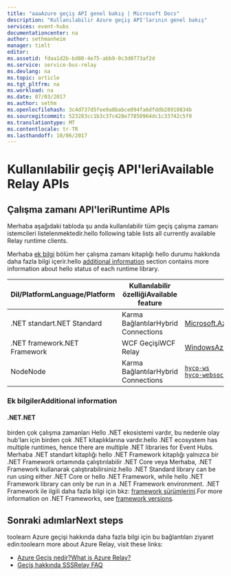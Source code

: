```yaml
---
title: "aaaAzure geçiş API genel bakış | Microsoft Docs"
description: "Kullanılabilir Azure geçiş API'larının genel bakış"
services: event-hubs
documentationcenter: na
author: sethmanheim
manager: timlt
editor: 
ms.assetid: fdaa1d2b-bd80-4e75-abb9-0c3d0773af2d
ms.service: service-bus-relay
ms.devlang: na
ms.topic: article
ms.tgt_pltfrm: na
ms.workload: na
ms.date: 07/03/2017
ms.author: sethm
ms.openlocfilehash: 3c4d737d5fee9a8babce094fa6dfddb28910834b
ms.sourcegitcommit: 523283cc1b3c37c428e77850964dc1c33742c5f0
ms.translationtype: MT
ms.contentlocale: tr-TR
ms.lasthandoff: 10/06/2017
---
```

# <a name="available-relay-apis"></a><span data-ttu-id="a6202-103">Kullanılabilir geçiş API'leri</span><span class="sxs-lookup"><span data-stu-id="a6202-103">Available Relay APIs</span></span>

## <a name="runtime-apis"></a><span data-ttu-id="a6202-104">Çalışma zamanı API'leri</span><span class="sxs-lookup"><span data-stu-id="a6202-104">Runtime APIs</span></span>

<span data-ttu-id="a6202-105">Merhaba aşağıdaki tabloda şu anda kullanılabilir tüm geçiş çalışma zamanı istemcileri listelenmektedir.</span><span class="sxs-lookup"><span data-stu-id="a6202-105">hello following table lists all currently available Relay runtime clients.</span></span>

<span data-ttu-id="a6202-106">Merhaba [ek bilgi](#additional-information) bölüm her çalışma zamanı kitaplığı hello durumu hakkında daha fazla bilgi içerir.</span><span class="sxs-lookup"><span data-stu-id="a6202-106">hello [additional information](#additional-information) section contains more information about hello status of each runtime library.</span></span>

| <span data-ttu-id="a6202-107">Dil/Platform</span><span class="sxs-lookup"><span data-stu-id="a6202-107">Language/Platform</span></span> | <span data-ttu-id="a6202-108">Kullanılabilir özelliği</span><span class="sxs-lookup"><span data-stu-id="a6202-108">Available feature</span></span> | <span data-ttu-id="a6202-109">İstemci paketi</span><span class="sxs-lookup"><span data-stu-id="a6202-109">Client package</span></span> | <span data-ttu-id="a6202-110">Depo</span><span class="sxs-lookup"><span data-stu-id="a6202-110">Repository</span></span> |
| --- | --- | --- | --- |
| <span data-ttu-id="a6202-111">.NET standart</span><span class="sxs-lookup"><span data-stu-id="a6202-111">.NET Standard</span></span> | <span data-ttu-id="a6202-112">Karma Bağlantılar</span><span class="sxs-lookup"><span data-stu-id="a6202-112">Hybrid Connections</span></span> | [<span data-ttu-id="a6202-113">Microsoft.Azure.Relay</span><span class="sxs-lookup"><span data-stu-id="a6202-113">Microsoft.Azure.Relay</span></span>](https://www.nuget.org/packages/Microsoft.Azure.Relay/) | [<span data-ttu-id="a6202-114">GitHub</span><span class="sxs-lookup"><span data-stu-id="a6202-114">GitHub</span></span>](https://github.com/azure/azure-relay-dotnet) |
| <span data-ttu-id="a6202-115">.NET framework</span><span class="sxs-lookup"><span data-stu-id="a6202-115">.NET Framework</span></span> | <span data-ttu-id="a6202-116">WCF Geçişi</span><span class="sxs-lookup"><span data-stu-id="a6202-116">WCF Relay</span></span> | [<span data-ttu-id="a6202-117">WindowsAzure.ServiceBus</span><span class="sxs-lookup"><span data-stu-id="a6202-117">WindowsAzure.ServiceBus</span></span>](https://www.nuget.org/packages/WindowsAzure.ServiceBus/) | <span data-ttu-id="a6202-118">Yok</span><span class="sxs-lookup"><span data-stu-id="a6202-118">N/A</span></span> |
| <span data-ttu-id="a6202-119">Node</span><span class="sxs-lookup"><span data-stu-id="a6202-119">Node</span></span> | <span data-ttu-id="a6202-120">Karma Bağlantılar</span><span class="sxs-lookup"><span data-stu-id="a6202-120">Hybrid Connections</span></span> | [`hyco-ws`](https://www.npmjs.com/package/hyco-ws)<br/>[`hyco-websocket`](https://www.npmjs.com/package/hyco-websocket) | [<span data-ttu-id="a6202-121">GitHub</span><span class="sxs-lookup"><span data-stu-id="a6202-121">GitHub</span></span>](https://github.com/Azure/azure-relay-node) |

### <a name="additional-information"></a><span data-ttu-id="a6202-122">Ek bilgiler</span><span class="sxs-lookup"><span data-stu-id="a6202-122">Additional information</span></span>

#### <a name="net"></a><span data-ttu-id="a6202-123">.NET</span><span class="sxs-lookup"><span data-stu-id="a6202-123">.NET</span></span>
<span data-ttu-id="a6202-124">birden çok çalışma zamanları Hello .NET ekosistemi vardır, bu nedenle olay hub'ları için birden çok .NET kitaplıklarına vardır.</span><span class="sxs-lookup"><span data-stu-id="a6202-124">hello .NET ecosystem has multiple runtimes, hence there are multiple .NET libraries for Event Hubs.</span></span> <span data-ttu-id="a6202-125">Merhaba .NET standart kitaplığı hello .NET Framework kitaplığı yalnızca bir .NET Framework ortamında çalıştırılabilir .NET Core veya Merhaba, .NET Framework kullanarak çalıştırabilirsiniz.</span><span class="sxs-lookup"><span data-stu-id="a6202-125">hello .NET Standard library can be run using either .NET Core or hello .NET Framework, while hello .NET Framework library can only be run in a .NET Framework environment.</span></span> <span data-ttu-id="a6202-126">.NET Framework ile ilgili daha fazla bilgi için bkz: [framework sürümlerini](/dotnet/articles/standard/frameworks#framework-versions).</span><span class="sxs-lookup"><span data-stu-id="a6202-126">For more information on .NET Frameworks, see [framework versions](/dotnet/articles/standard/frameworks#framework-versions).</span></span>

## <a name="next-steps"></a><span data-ttu-id="a6202-127">Sonraki adımlar</span><span class="sxs-lookup"><span data-stu-id="a6202-127">Next steps</span></span>
<span data-ttu-id="a6202-128">toolearn Azure geçişi hakkında daha fazla bilgi için bu bağlantıları ziyaret edin:</span><span class="sxs-lookup"><span data-stu-id="a6202-128">toolearn more about Azure Relay, visit these links:</span></span>
* [<span data-ttu-id="a6202-129">Azure Geçiş nedir?</span><span class="sxs-lookup"><span data-stu-id="a6202-129">What is Azure Relay?</span></span>](relay-what-is-it.md)
* [<span data-ttu-id="a6202-130">Geçiş hakkında SSS</span><span class="sxs-lookup"><span data-stu-id="a6202-130">Relay FAQ</span></span>](relay-faq.md)